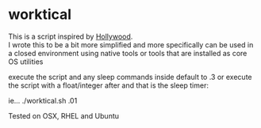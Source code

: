 # worktical

This is a script inspired by <a href=https://github.com/dustinkirkland/hollywood>Hollywood</a>.<br>
I wrote this to be a bit more simplified and more specifically can be used in a closed environment using native tools or tools that are installed as core OS utilities

execute the script and any sleep commands inside default to .3 or 
execute the script with a float/integer after and that is the sleep timer:

ie... ./worktical.sh .01

Tested on OSX, RHEL and Ubuntu
